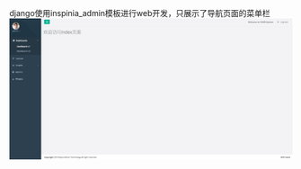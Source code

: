 django使用inspinia_admin模板进行web开发，只展示了导航页面的菜单栏
![效果图](https://github.com/zenge/inspinia_admin/blob/master/site_test/2.png)
